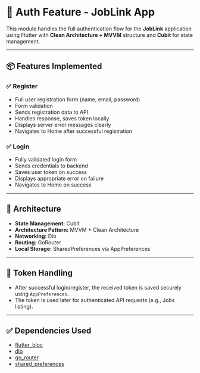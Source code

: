 # 🔐 Auth Feature - JobLink App

This module handles the full authentication flow for the **JobLink** application using Flutter with **Clean Architecture + MVVM** structure and **Cubit** for state management.

---

## 📦 Features Implemented

### ✅ Register
- Full user registration form (name, email, password)
- Form validation
- Sends registration data to API
- Handles response, saves token locally
- Displays server error messages clearly
- Navigates to Home after successful registration

### ✅ Login
- Fully validated login form
- Sends credentials to backend
- Saves user token on success
- Displays appropriate error on failure
- Navigates to Home on success

---

## 🧠 Architecture

- **State Management:** Cubit
- **Architecture Pattern:** MVVM + Clean Architecture
- **Networking:** Dio
- **Routing:** GoRouter
- **Local Storage:** SharedPreferences via AppPreferences

---

## 🔐 Token Handling

- After successful login/register, the received token is saved securely using `AppPreferences`.
- The token is used later for authenticated API requests (e.g., Jobs listing).

---

## ✅ Dependencies Used

- [flutter_bloc](https://pub.dev/packages/flutter_bloc)
- [dio](https://pub.dev/packages/dio)
- [go_router](https://pub.dev/packages/go_router)
- [shared_preferences](https://pub.dev/packages/shared_preferences)
